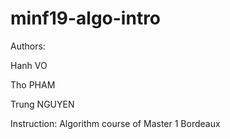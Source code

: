 # minf19-algo-intro
Authors:

Hanh VO 

Tho PHAM 

Trung NGUYEN

Instruction: Algorithm course of Master 1 Bordeaux
